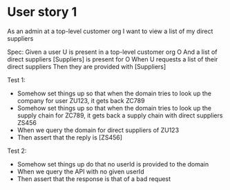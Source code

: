 # User story 1

As an admin at a top-level customer org
I want to view a list of my direct suppliers

Spec:
Given a user U is present in a top-level customer org O
And a list of direct suppliers [Suppliers] is present for O
When U requests a list of their direct suppliers
Then they are provided with [Suppliers]

Test 1:

- Somehow set things up so that when the domain tries to look up the company for user ZU123,
it gets back ZC789
- Somehow set things up so that when the domain tries to look up the supply chain for ZC789,
it gets back a supply chain with direct suppliers ZS456
- When we query the domain for direct suppliers of ZU123
- Then assert that the reply is [ZS456]

Test 2:

- Somehow set things up do that no userId is provided to the domain
- When we query the API with no given userId
- Then assert that the response is that of a bad request